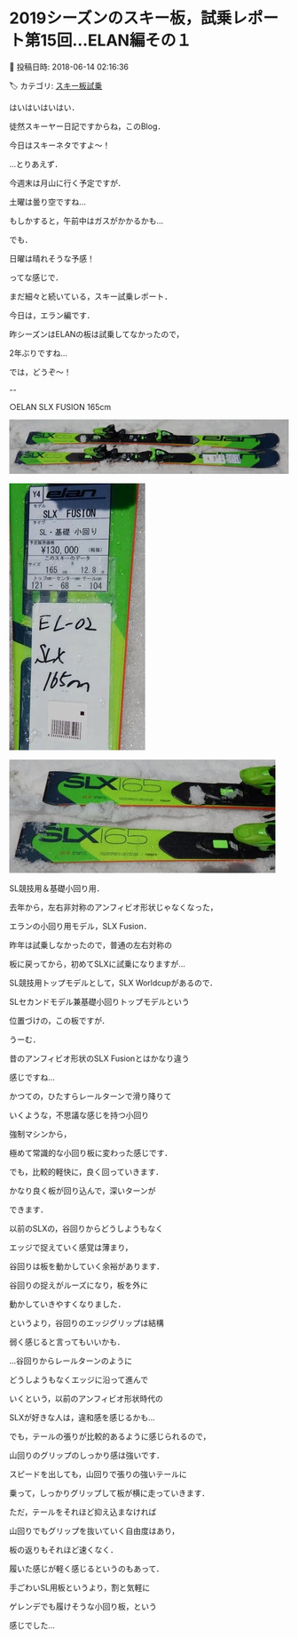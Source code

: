 # 2019シーズンのスキー板，試乗レポート第15回…ELAN編その１

📅 投稿日時: 2018-06-14 02:16:36

🏷️ カテゴリ: [スキー板試乗](c0bd8048615710cee890e403a36cc9a2b.md)

はいはいはいはい．


徒然スキーヤー日記ですからね，このBlog．


今日はスキーネタですよ～！





…とりあえず．


今週末は月山に行く予定ですが．


土曜は曇り空ですね…


もしかすると，午前中はガスがかかるかも…


でも．


日曜は晴れそうな予感！





ってな感じで．


まだ細々と続いている，スキー試乗レポート．


今日は，エラン編です．


昨シーズンはELANの板は試乗してなかったので，


2年ぶりですね…





では，どうぞ～！[]()





--





○ELAN SLX FUSION 165cm







![bb566bd14d1d3154b37ec19606bb15b6.jpg](images/bb566bd14d1d3154b37ec19606bb15b6.jpg)









![05a780c58d2ad13ce1c3b70fb3251662.jpg](images/05a780c58d2ad13ce1c3b70fb3251662.jpg)









![29a5c6dc507ec9a9793b81b258ebd7a4.jpg](images/29a5c6dc507ec9a9793b81b258ebd7a4.jpg)







SL競技用＆基礎小回り用．





去年から，左右非対称のアンフィビオ形状じゃなくなった，


エランの小回り用モデル，SLX Fusion．


昨年は試乗しなかったので，普通の左右対称の


板に戻ってから，初めてSLXに試乗になりますが…





SL競技用トップモデルとして，SLX Worldcupがあるので．


SLセカンドモデル兼基礎小回りトップモデルという


位置づけの，この板ですが．





うーむ．


昔のアンフィビオ形状のSLX Fusionとはかなり違う


感じですね…


かつての，ひたすらレールターンで滑り降りて


いくような，不思議な感じを持つ小回り


強制マシンから，


極めて常識的な小回り板に変わった感じです．





でも，比較的軽快に，良く回っていきます．


かなり良く板が回り込んで，深いターンが


できます．





以前のSLXの，谷回りからどうしようもなく


エッジで捉えていく感覚は薄まり，


谷回りは板を動かしていく余裕があります．


谷回りの捉えがルーズになり，板を外に


動かしていきやすくなりました．


というより，谷回りのエッジグリップは結構


弱く感じると言ってもいいかも．


…谷回りからレールターンのように


どうしようもなくエッジに沿って進んで


いくという，以前のアンフィビオ形状時代の


SLXが好きな人は，違和感を感じるかも…





でも，テールの張りが比較的あるように感じられるので，


山回りのグリップのしっかり感は強いです．


スピードを出しても，山回りで張りの強いテールに


乗って，しっかりグリップして板が横に走っていきます．





ただ，テールをそれほど抑え込まなければ


山回りでもグリップを抜いていく自由度はあり，


板の返りもそれほど速くなく．


履いた感じが軽く感じるというのもあって．


手ごわいSL用板というより，割と気軽に


ゲレンデでも履けそうな小回り板，という


感じでした…
